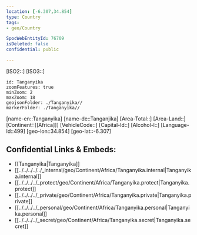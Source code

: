 ```yaml
---
location: [-6.307,34.854]
type: Country
tags:
- geo/Country

SpocWebEntityId: 76709
isDeleted: false
confidential: public

---
```

[ISO2::]
[ISO3::]
```leaflet
id: Tanganyika
zoomFeatures: true 
minZoom: 2 
maxZoom: 18
geojsonFolder: ./Tanganyika//
markerFolder: ./Tanganyika//
```

[name-en::Tanganyika]
[name-de::Tanganjika]
[Area-Total::]
[Area-Land::]
[Continent::[[Africa]]]
[VehicleCode::]
[Capital-Id::]
[Alcohol-l::]
[Language-Id::499]
[geo-lon::34.854]
[geo-lat::-6.307]



## Confidential Links & Embeds: 
- [[Tanganyika|Tanganyika]] 
- [[../../../../../_internal/geo/Continent/Africa/Tanganyika.internal|Tanganyika.internal]] 
- [[../../../../_protect/geo/Continent/Africa/Tanganyika.protect|Tanganyika.protect]] 
- [[../../../../_private/geo/Continent/Africa/Tanganyika.private|Tanganyika.private]] 
- [[../../../../_personal/geo/Continent/Africa/Tanganyika.personal|Tanganyika.personal]] 
- [[../../../../_secret/geo/Continent/Africa/Tanganyika.secret|Tanganyika.secret]] 
